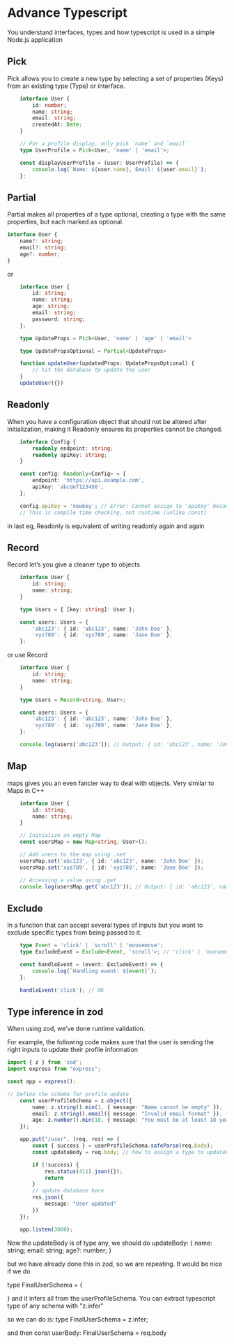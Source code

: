 # Advance Typescript

You understand interfaces, types and how typescript is used in a simple Node.js application

## Pick
Pick allows you to create a new type by selecting a set of properties (Keys) from an existing type (Type) or interface.

```ts
    interface User {
        id: number;
        name: string;
        email: string;
        createdAt: Date;
    }

    // For a profile display, only pick `name` and `email`
    type UserProfile = Pick<User, 'name' | 'email'>;

    const displayUserProfile = (user: UserProfile) => {
        console.log(`Name: ${user.name}, Email: ${user.email}`);
    };
```


## Partial
Partial makes all properties of a type optional, creating a type with the same properties, but each marked as optional.

```ts
interface User {
    name?: string;
    email?: string;
    age?: number;
}
```

or 
```ts
    interface User {
        id: string;
        name: string;
        age: string;
        email: string;
        password: string;
    };

    type UpdateProps = Pick<User, 'name' | 'age' | 'email'>

    type UpdatePropsOptional = Partial<UpdateProps>

    function updateUser(updatedProps: UpdatePropsOptional) {
        // hit the database tp update the user
    }
    updateUser({})
```


## Readonly
When you have a configuration object that should not be altered after initialization, making it Readonly ensures its properties cannot be changed.
```ts
    interface Config {
        readonly endpoint: string;
        readonly apiKey: string;
    }

    const config: Readonly<Config> = {
        endpoint: 'https://api.example.com',
        apiKey: 'abcdef123456',
    };

    config.apiKey = 'newkey'; // Error: Cannot assign to 'apiKey' because it is a read-only property.
    // This is compile time checking, not runtime (unlike const)
```
in last eg, Readonly<Config> is equivalent of writing readonly again and again


## Record
Record let’s you give a cleaner type to objects
```ts
    interface User {
        id: string;
        name: string;
    }

    type Users = { [key: string]: User };

    const users: Users = {
        'abc123': { id: 'abc123', name: 'John Doe' },
        'xyz789': { id: 'xyz789', name: 'Jane Doe' },
    };
```

or use Record
```ts
    interface User {
        id: string;
        name: string;
    }

    type Users = Record<string, User>;

    const users: Users = {
        'abc123': { id: 'abc123', name: 'John Doe' },
        'xyz789': { id: 'xyz789', name: 'Jane Doe' },
    };

    console.log(users['abc123']); // Output: { id: 'abc123', name: 'John Doe' }
```
 
## Map
maps gives you an even fancier way to deal with objects. Very similar to Maps in C++
```ts
    interface User {
        id: string;
        name: string;
    }

    // Initialize an empty Map
    const usersMap = new Map<string, User>();

    // Add users to the map using .set
    usersMap.set('abc123', { id: 'abc123', name: 'John Doe' });
    usersMap.set('xyz789', { id: 'xyz789', name: 'Jane Doe' });

    // Accessing a value using .get
    console.log(usersMap.get('abc123')); // Output: { id: 'abc123', name: 'John Doe' }
```


## Exclude
In a function that can accept several types of inputs but you want to exclude specific types from being passed to it.
```ts
    type Event = 'click' | 'scroll' | 'mousemove';
    type ExcludeEvent = Exclude<Event, 'scroll'>; // 'click' | 'mousemove'

    const handleEvent = (event: ExcludeEvent) => {
        console.log(`Handling event: ${event}`);
    };

    handleEvent('click'); // OK
```



## Type inference in zod
When using zod, we’ve done runtime validation. 

For example, the following code makes sure that the user is sending the right inputs to update their profile information
```ts
import { z } from 'zod';
import express from "express";

const app = express();

// Define the schema for profile update
    const userProfileSchema = z.object({
        name: z.string().min(1, { message: "Name cannot be empty" }),
        email: z.string().email({ message: "Invalid email format" }),
        age: z.number().min(18, { message: "You must be at least 18 years old" }).optional(),
    });

    app.put("/user", (req, res) => {
        const { success } = userProfileSchema.safeParse(req.body);
        const updateBody = req.body; // how to assign a type to updateBody?

        if (!success) {
            res.status(411).json({});
            return
        }
        // update database here
        res.json({
            message: "User updated"
        })
    });

    app.listen(3000);
```

Now the updateBody is of type any, we should do 
updateBody: {
    name: string;
    email: string;
    age?: number;
}

but we have already done this in zod, so we are repeating.
It would be nice if we do

type FinalUserSchema = {

}
and it infers all from the userProfileSchema.
You can extract typescript type of any schema with 
"z.infer<typeof userProfileSchema>"

so we can do is:
type FinalUserSchema = z.infer<typeof userProfileSchema>;

and then
const userBody: FinalUserSchema = req.body